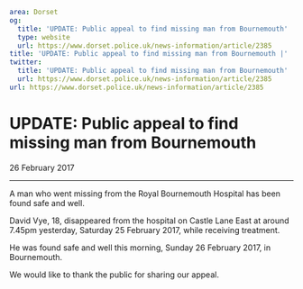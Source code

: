 ```yaml
area: Dorset
og:
  title: 'UPDATE: Public appeal to find missing man from Bournemouth'
  type: website
  url: https://www.dorset.police.uk/news-information/article/2385
title: 'UPDATE: Public appeal to find missing man from Bournemouth |'
twitter:
  title: 'UPDATE: Public appeal to find missing man from Bournemouth'
  url: https://www.dorset.police.uk/news-information/article/2385
url: https://www.dorset.police.uk/news-information/article/2385
```

# UPDATE: Public appeal to find missing man from Bournemouth

26 February 2017

* * *

A man who went missing from the Royal Bournemouth Hospital has been found safe and well.

David Vye, 18, disappeared from the hospital on Castle Lane East at around 7.45pm yesterday, Saturday 25 February 2017, while receiving treatment.

He was found safe and well this morning, Sunday 26 February 2017, in Bournemouth.

We would like to thank the public for sharing our appeal.
